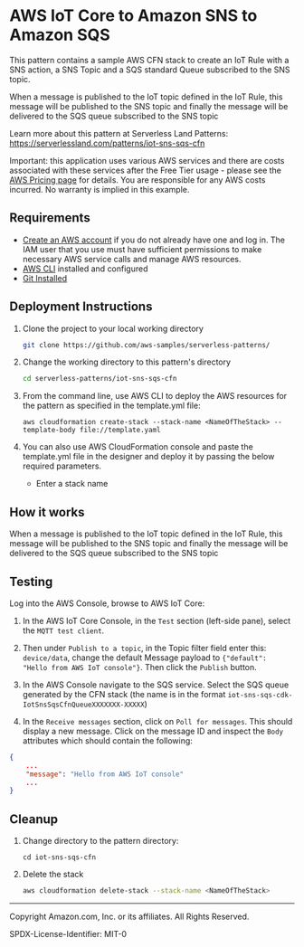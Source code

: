 # AWS IoT Core to Amazon SNS to Amazon SQS

This pattern contains a sample AWS CFN stack to create an IoT Rule with a SNS action, a SNS Topic and a SQS standard Queue subscribed to the SNS topic.

When a message is published to the IoT topic defined in the IoT Rule, this message will be published to the SNS topic and finally the message will be delivered to the SQS queue subscribed to the SNS topic

Learn more about this pattern at Serverless Land Patterns: https://serverlessland.com/patterns/iot-sns-sqs-cfn

Important: this application uses various AWS services and there are costs associated with these services after the Free Tier usage - please see the [AWS Pricing page](https://aws.amazon.com/pricing/) for details. You are responsible for any AWS costs incurred. No warranty is implied in this example.

## Requirements

* [Create an AWS account](https://portal.aws.amazon.com/gp/aws/developer/registration/index.html) if you do not already have one and log in. The IAM user that you use must have sufficient permissions to make necessary AWS service calls and manage AWS resources.
* [AWS CLI](https://docs.aws.amazon.com/cli/latest/userguide/install-cliv2.html) installed and configured
* [Git Installed](https://git-scm.com/book/en/v2/Getting-Started-Installing-Git)


## Deployment Instructions

1. Clone the project to your local working directory

   ```sh
   git clone https://github.com/aws-samples/serverless-patterns/ 
   ```

2. Change the working directory to this pattern's directory

   ```sh
   cd serverless-patterns/iot-sns-sqs-cfn
   ```

1. From the command line, use AWS CLI to deploy the AWS resources for the pattern as specified in the template.yml file:
   ```
   aws cloudformation create-stack --stack-name <NameOfTheStack> --template-body file://template.yaml
   ```
1. You can also use AWS CloudFormation console and paste the template.yml file in the designer and deploy it by passing the below required parameters.

   - Enter a stack name

## How it works

When a message is published to the IoT topic defined in the IoT Rule, this message will be published to the SNS topic and finally the message will be delivered to the SQS queue subscribed to the SNS topic
 

## Testing

Log into the AWS Console, browse to AWS IoT Core:

1. In the AWS IoT Core Console, in the `Test` section (left-side pane), select the `MQTT test client`. 

2. Then under `Publish to a topic`, in the Topic filter field enter this: `device/data`, change the default Message payload to `{"default": "Hello from AWS IoT console"}`. Then click the `Publish` button.

3. In the AWS Console navigate to the SQS service. Select the SQS queue generated by the CFN stack (the name is in the format `iot-sns-sqs-cdk-IotSnsSqsCfnQueueXXXXXXX-XXXXX`)

4. In the `Receive messages` section, click on `Poll for messages`. This should display a new message. Click on the message ID and inspect the `Body` attributes which should contain the following:
```json
{
    ...
    "message": "Hello from AWS IoT console"
    ...
}
```

## Cleanup
 
1. Change directory to the pattern directory:
    ```
    cd iot-sns-sqs-cfn
    ```

1. Delete the stack
   ```bash
   aws cloudformation delete-stack --stack-name <NameOfTheStack>
   ```

----
Copyright Amazon.com, Inc. or its affiliates. All Rights Reserved. 

SPDX-License-Identifier: MIT-0